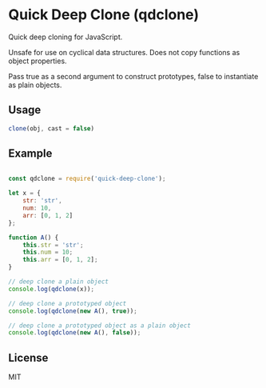 # Quick Deep Clone (qdclone)

Quick deep cloning for JavaScript.  

Unsafe for use on cyclical data structures. Does not copy functions as object properties.  

Pass true as a second argument to construct prototypes, false to instantiate as plain objects.

## Usage

```js
clone(obj, cast = false)
```

## Example

```js

const qdclone = require('quick-deep-clone');

let x = {
	str: 'str',
	num: 10,
	arr: [0, 1, 2]
};

function A() {
	this.str = 'str';
	this.num = 10;
	this.arr = [0, 1, 2];
}

// deep clone a plain object
console.log(qdclone(x));

// deep clone a prototyped object
console.log(qdclone(new A(), true));

// deep clone a prototyped object as a plain object
console.log(qdclone(new A(), false));
```

## License

MIT